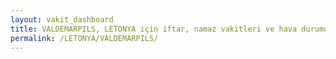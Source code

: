 ```yaml
---
layout: vakit_dashboard
title: VALDEMARPILS, LETONYA için iftar, namaz vakitleri ve hava durumu - ilçe/eyalet seç
permalink: /LETONYA/VALDEMARPILS/
---
```


<script type="text/javascript">
  var GLOBAL_COUNTRY = 'LETONYA';
  var GLOBAL_CITY = 'VALDEMARPILS';
  var GLOBAL_STATE = '';
  var lat = 72;
  var lon = 21;
</script>
